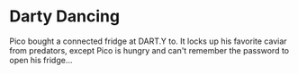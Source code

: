 # Darty Dancing 

Pico bought a connected fridge at DART.Y to. 
It locks up his favorite caviar from predators, except Pico is hungry and can't remember the password to open his fridge...
